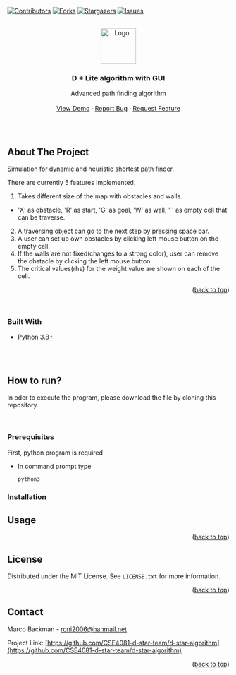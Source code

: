 <div id="top"></div>




<!-- PROJECT SHIELDS -->
<!--
*** I'm using markdown "reference style" links for readability.
*** Reference links are enclosed in brackets [ ] instead of parentheses ( ).
*** See the bottom of this document for the declaration of the reference variables
*** for contributors-url, forks-url, etc. This is an optional, concise syntax you may use.
*** https://www.markdownguide.org/basic-syntax/#reference-style-links
-->
[![Contributors][contributors-shield]][contributors-url]
[![Forks][forks-shield]][forks-url]
[![Stargazers][stars-shield]][stars-url]
[![Issues][issues-shield]][issues-url]



<!-- PROJECT LOGO -->
<br />
<div align="center">
  <a href="https://github.com/CSE4081-d-star-team/d-star-algorithm/">
    <img src="images/logo.png" alt="Logo" width="80" height="80">
  </a>


</br>

<h3 align="center">D * Lite algorithm with GUI</h3>

  <p align="center">
    Advanced path finding algorithm
    <br />
    <br />
    <a href="https://github.com/CSE4081-d-star-team/d-star-algorithm">View Demo</a>
    ·
    <a href="https://github.com/CSE4081-d-star-team/d-star-algorithm/issues">Report Bug</a>
    ·
    <a href="https://github.com/CSE4081-d-star-team/d-star-algorithm/issues">Request Feature</a>
  </p>
</div>

</br>
</br>

<!-- ABOUT THE PROJECT -->
## About The Project

Simulation for dynamic and heuristic shortest path finder. 

There are currently 5 features implemented.

1. Takes different size of the map with obstacles and walls.
  - 'X' as obstacle, 'R' as start, 'G' as goal, 'W' as wall, ' ' as empty cell that can be traverse.
2. A traversing object can go to the next step by pressing space bar.
3. A user can set up own obstacles by clicking left mouse button on the empty cell.
4. If the walls are not fixed(changes to a strong color), user can remove the obstacle by clicking the left mouse button.
5. The critical values(rhs) for the weight value are shown on each of the cell.


<p align="right">(<a href="#top">back to top</a>)</p>
</br>

### Built With

* [Python 3.8+](https://www.python.org/)

</br>
</br>

<!-- GETTING STARTED -->
## How to run?

In oder to execute the program, please download the file by cloning this repository.

</br>

### Prerequisites

First, python program is required

* In command prompt type
  ```sh
  python3
  ```

### Installation



<!-- USAGE EXAMPLES -->
## Usage



<p align="right">(<a href="#top">back to top</a>)</p>


<!-- LICENSE -->
## License

Distributed under the MIT License. See `LICENSE.txt` for more information.

<p align="right">(<a href="#top">back to top</a>)</p>



<!-- CONTACT -->
## Contact

Marco Backman - roni2006@hanmail.net

Project Link: [https://github.com/CSE4081-d-star-team/d-star-algorithm](https://github.com/CSE4081-d-star-team/d-star-algorithm)

<p align="right">(<a href="#top">back to top</a>)</p>


<!-- MARKDOWN LINKS & IMAGES -->
<!-- https://www.markdownguide.org/basic-syntax/#reference-style-links -->
[contributors-shield]: https://img.shields.io/github/contributors/CSE4081-d-star-team/d-star-algorithm.svg?style=for-the-badge
[contributors-url]: https://github.com/CSE4081-d-star-team/d-star-algorithm/graphs/contributors
[forks-shield]: https://img.shields.io/github/forks/CSE4081-d-star-team/d-star-algorithm.svg?style=for-the-badge
[forks-url]: https://github.com/CSE4081-d-star-team/d-star-algorithm/network/members
[stars-shield]: https://img.shields.io/github/stars/CSE4081-d-star-team/d-star-algorithm.svg?style=for-the-badge
[stars-url]: https://github.com/CSE4081-d-star-team/d-star-algorithm/stargazers
[issues-shield]: https://img.shields.io/github/issues/CSE4081-d-star-team/d-star-algorithm.svg?style=for-the-badge
[issues-url]: https://github.com/CSE4081-d-star-team/d-star-algorithm/issues

